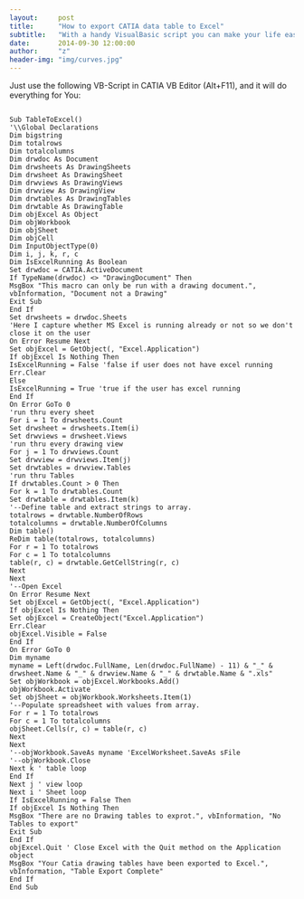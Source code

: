 ```yaml
---
layout:     post
title:      "How to export CATIA data table to Excel"
subtitle:   "With a handy VisualBasic script you can make your life easier."
date:       2014-09-30 12:00:00
author:     "z"
header-img: "img/curves.jpg"
---
```


<p>Just use the following VB-Script in CATIA VB Editor (Alt+F11), and it will do everything for You:
<pre><code>
Sub TableToExcel()
'\\Global Declarations
Dim bigstring
Dim totalrows
Dim totalcolumns
Dim drwdoc As Document
Dim drwsheets As DrawingSheets
Dim drwsheet As DrawingSheet
Dim drwviews As DrawingViews
Dim drwview As DrawingView
Dim drwtables As DrawingTables
Dim drwtable As DrawingTable
Dim objExcel As Object
Dim objWorkbook
Dim objSheet
Dim objCell
Dim InputObjectType(0)
Dim i, j, k, r, c
Dim IsExcelRunning As Boolean
Set drwdoc = CATIA.ActiveDocument
If TypeName(drwdoc) <> "DrawingDocument" Then
MsgBox "This macro can only be run with a drawing document.", vbInformation, "Document not a Drawing"
Exit Sub
End If
Set drwsheets = drwdoc.Sheets
'Here I capture whether MS Excel is running already or not so we don't close it on the user
On Error Resume Next
Set objExcel = GetObject(, "Excel.Application")
If objExcel Is Nothing Then
IsExcelRunning = False 'false if user does not have excel running
Err.Clear
Else
IsExcelRunning = True 'true if the user has excel running
End If
On Error GoTo 0
'run thru every sheet
For i = 1 To drwsheets.Count
Set drwsheet = drwsheets.Item(i)
Set drwviews = drwsheet.Views
'run thru every drawing view
For j = 1 To drwviews.Count
Set drwview = drwviews.Item(j)
Set drwtables = drwview.Tables
'run thru Tables
If drwtables.Count > 0 Then
For k = 1 To drwtables.Count
Set drwtable = drwtables.Item(k)
'--Define table and extract strings to array.
totalrows = drwtable.NumberOfRows
totalcolumns = drwtable.NumberOfColumns
Dim table()
ReDim table(totalrows, totalcolumns)
For r = 1 To totalrows
For c = 1 To totalcolumns
table(r, c) = drwtable.GetCellString(r, c)
Next
Next
'--Open Excel
On Error Resume Next
Set objExcel = GetObject(, "Excel.Application")
If objExcel Is Nothing Then
Set objExcel = CreateObject("Excel.Application")
Err.Clear
objExcel.Visible = False
End If
On Error GoTo 0
Dim myname
myname = Left(drwdoc.FullName, Len(drwdoc.FullName) - 11) & "_" & drwsheet.Name & "_" & drwview.Name & "_" & drwtable.Name & ".xls"
Set objWorkbook = objExcel.Workbooks.Add()
objWorkbook.Activate
Set objSheet = objWorkbook.Worksheets.Item(1)
'--Populate spreadsheet with values from array.
For r = 1 To totalrows
For c = 1 To totalcolumns
objSheet.Cells(r, c) = table(r, c)
Next
Next
'--objWorkbook.SaveAs myname 'ExcelWorksheet.SaveAs sFile
'--objWorkbook.Close
Next k ' table loop
End If
Next j ' view loop
Next i ' Sheet loop
If IsExcelRunning = False Then
If objExcel Is Nothing Then
MsgBox "There are no Drawing tables to exprot.", vbInformation, "No Tables to export"
Exit Sub
End If
objExcel.Quit ' Close Excel with the Quit method on the Application object
MsgBox "Your Catia drawing tables have been exported to Excel.", vbInformation, "Table Export Complete"
End If
End Sub

</pre></code></p>
